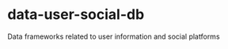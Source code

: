 data-user-social-db
===================

Data frameworks related to user information and social platforms
